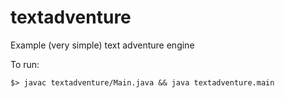 # textadventure
Example (very simple) text adventure engine

To run:
```
$> javac textadventure/Main.java && java textadventure.main
```